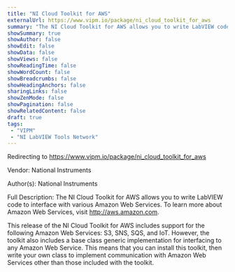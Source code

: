 ```yaml
---
title: "NI Cloud Toolkit for AWS"
externalUrl: https://www.vipm.io/package/ni_cloud_toolkit_for_aws
summary: "The NI Cloud Toolkit for AWS allows you to write LabVIEW code to interface with various Amazon Web Services."
showSummary: true
showAuthor: false
showEdit: false
showData: false
showViews: false
showReadingTime: false
showWordCount: false
showBreadcrumbs: false
showHeadingAnchors: false
sharingLinks: false
showZenMode: false
showPagination: false
showRelatedContent: false
draft: true
tags:
 - "VIPM"
 - "NI LabVIEW Tools Network"
---
```


Redirecting to https://www.vipm.io/package/ni_cloud_toolkit_for_aws

Vendor: National Instruments

Author(s): National Instruments
 
Full Description:
The NI Cloud Toolkit for AWS allows you to write LabVIEW code to interface with various Amazon Web Services. To learn more about Amazon Web Services, visit http://aws.amazon.com.

This release of the NI Cloud Toolkit for AWS includes support for the following Amazon Web Services: S3, SNS, SQS, and IoT. However, the toolkit also includes a base class generic implementation for interfacing to any Amazon Web Service. This means that you can install this toolkit, then write your own class to implement communication with Amazon Web Services other than those included with the toolkit.